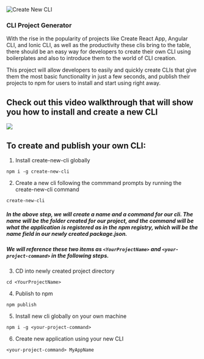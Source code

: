 ![Create New CLI](http://i.imgur.com/fz12yVT.png)

### CLI Project Generator

With the rise in the popularity of projects like Create React App, Angular CLI, and Ionic CLI, as well as the productivity these clis bring to the table, there should be an easy way for developers to create their own CLI using boilerplates and also to introduce them to the world of CLI creation.

This project will allow developers to easily and quickly create CLIs that give them the most basic functionality in just a few seconds, and publish their projects to npm for users to install and start using right away.

## Check out this video walkthrough that will show you how to install and create a new CLI
[![](http://i.imgur.com/F7fx2c6.png)](https://www.youtube.com/watch?v=rUWxX0NUfM8)

## To create and publish your own CLI:

1. Install create-new-cli globally   
```
npm i -g create-new-cli
```

2. Create a new cli following the commmand prompts by running the create-new-cli command   
```
create-new-cli
```

##### In the above step, we will create a name and a command for our cli. The name will be the folder created for our project, and the command will be what the application is registered as in the npm registry, which will be the name field in our newly created package.json.

##### We will reference these two items as `<YourProjectName>` and `<your-project-command>` in the following steps.

3. CD into newly created project directory   
```
cd <YourProjectName>
```

4. Publish to npm   
```
npm publish
```

5. Install new cli globally on your own machine   
```
npm i -g <your-project-command>
```

6. Create new application using your new CLI   
```
<your-project-command> MyAppName
````

